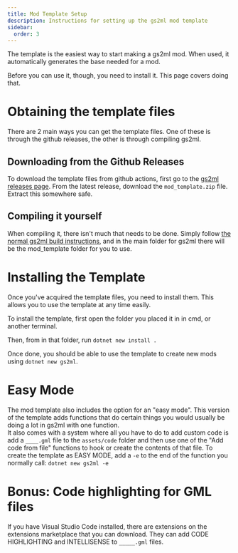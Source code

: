 ```yaml
---
title: Mod Template Setup
description: Instructions for setting up the gs2ml mod template
sidebar:
  order: 3
---
```


The template is the easiest way to start making a gs2ml mod. When used, it automatically generates the base needed for a mod.

Before you can use it, though, you need to install it. This page covers doing that.

# Obtaining the template files
There are 2 main ways you can get the template files.
One of these is through the github releases, the other is through compiling gs2ml.

## Downloading from the Github Releases
To download the template files from github actions, first go to the [gs2ml releases page](https://github.com/OmegaMetor/GS2ML/releases). From the latest release, download the `mod_template.zip` file.
Extract this somewhere safe.

## Compiling it yourself
When compiling it, there isn't much that needs to be done. Simply follow [the normal gs2ml build instructions](/GS2ML/guides/installation/#compiling-gs2ml), and in the main folder for gs2ml there will be the mod_template folder for you to use.

# Installing the Template
Once you've acquired the template files, you need to install them. This allows you to use the template at any time easily.

To install the template, first open the folder you placed it in in cmd, or another terminal.

Then, from in that folder, run `dotnet new install .`

Once done, you should be able to use the template to create new mods using `dotnet new gs2ml`.

# Easy Mode
The mod template also includes the option for an "easy mode". This version of the template adds functions that do certain things you would usually be doing a lot in gs2ml with one function.  
It also comes with a system where all you have to do to add custom code is add a `____.gml` file to the `assets/code` folder and then use one of the "Add code from file" functions to hook or create the contents of that file.
To create the template as EASY MODE, add a `-e` to the end of the function you normally call:
`dotnet new gs2ml -e`

# Bonus: Code highlighting for GML files
If you have Visual Studio Code installed, there are extensions on the extensions marketplace that you can download. They can add CODE HIGHLIGHTING and INTELLISENSE to `_____.gml` files.
